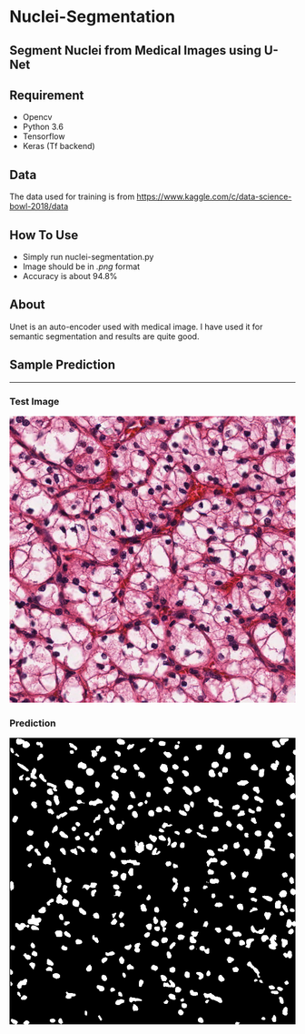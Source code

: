 # Nuclei-Segmentation

Segment Nuclei from Medical Images using U-Net
---
## Requirement
- Opencv
- Python 3.6
- Tensorflow
- Keras (Tf backend)

## Data

The data used for training is from https://www.kaggle.com/c/data-science-bowl-2018/data

## How To Use

- Simply run nuclei-segmentation.py
- Image should be in *.png* format
- Accuracy is about 94.8%

## About
Unet is an auto-encoder used with medical image. I have used it for semantic segmentation and results are quite good.

## Sample Prediction
---
### Test Image
![sampleImage.png](img/sample.png)

### Prediction
![PredictionResult.png](img/sample_prediction.png)
